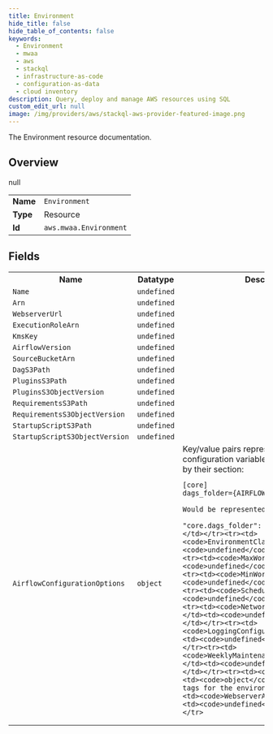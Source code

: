 ```yaml
---
title: Environment
hide_title: false
hide_table_of_contents: false
keywords:
  - Environment
  - mwaa
  - aws
  - stackql
  - infrastructure-as-code
  - configuration-as-data
  - cloud inventory
description: Query, deploy and manage AWS resources using SQL
custom_edit_url: null
image: /img/providers/aws/stackql-aws-provider-featured-image.png
---
```

The Environment resource documentation.

## Overview
<table><tbody>
<tr><td><b>Name</b></td><td><code>Environment</code></td></tr>
<tr><td><b>Type</b></td><td>Resource</td></tr>
null
<tr><td><b>Id</b></td><td><code>aws.mwaa.Environment</code></td></tr>
</tbody></table>

## Fields
<table><tbody>
<tr><th>Name</th><th>Datatype</th><th>Description</th></tr>
<tr><td><code>Name</code></td><td><code>undefined</code></td><td></td></tr><tr><td><code>Arn</code></td><td><code>undefined</code></td><td></td></tr><tr><td><code>WebserverUrl</code></td><td><code>undefined</code></td><td></td></tr><tr><td><code>ExecutionRoleArn</code></td><td><code>undefined</code></td><td></td></tr><tr><td><code>KmsKey</code></td><td><code>undefined</code></td><td></td></tr><tr><td><code>AirflowVersion</code></td><td><code>undefined</code></td><td></td></tr><tr><td><code>SourceBucketArn</code></td><td><code>undefined</code></td><td></td></tr><tr><td><code>DagS3Path</code></td><td><code>undefined</code></td><td></td></tr><tr><td><code>PluginsS3Path</code></td><td><code>undefined</code></td><td></td></tr><tr><td><code>PluginsS3ObjectVersion</code></td><td><code>undefined</code></td><td></td></tr><tr><td><code>RequirementsS3Path</code></td><td><code>undefined</code></td><td></td></tr><tr><td><code>RequirementsS3ObjectVersion</code></td><td><code>undefined</code></td><td></td></tr><tr><td><code>StartupScriptS3Path</code></td><td><code>undefined</code></td><td></td></tr><tr><td><code>StartupScriptS3ObjectVersion</code></td><td><code>undefined</code></td><td></td></tr><tr><td><code>AirflowConfigurationOptions</code></td><td><code>object</code></td><td>Key/value pairs representing Airflow configuration variables.
    Keys are prefixed by their section:

    [core]
    dags_folder={AIRFLOW_HOME}/dags

    Would be represented as

    "core.dags_folder": "{AIRFLOW_HOME}/dags"</td></tr><tr><td><code>EnvironmentClass</code></td><td><code>undefined</code></td><td></td></tr><tr><td><code>MaxWorkers</code></td><td><code>undefined</code></td><td></td></tr><tr><td><code>MinWorkers</code></td><td><code>undefined</code></td><td></td></tr><tr><td><code>Schedulers</code></td><td><code>undefined</code></td><td></td></tr><tr><td><code>NetworkConfiguration</code></td><td><code>undefined</code></td><td></td></tr><tr><td><code>LoggingConfiguration</code></td><td><code>undefined</code></td><td></td></tr><tr><td><code>WeeklyMaintenanceWindowStart</code></td><td><code>undefined</code></td><td></td></tr><tr><td><code>Tags</code></td><td><code>object</code></td><td>A map of tags for the environment.</td></tr><tr><td><code>WebserverAccessMode</code></td><td><code>undefined</code></td><td></td></tr>
</tbody></table>